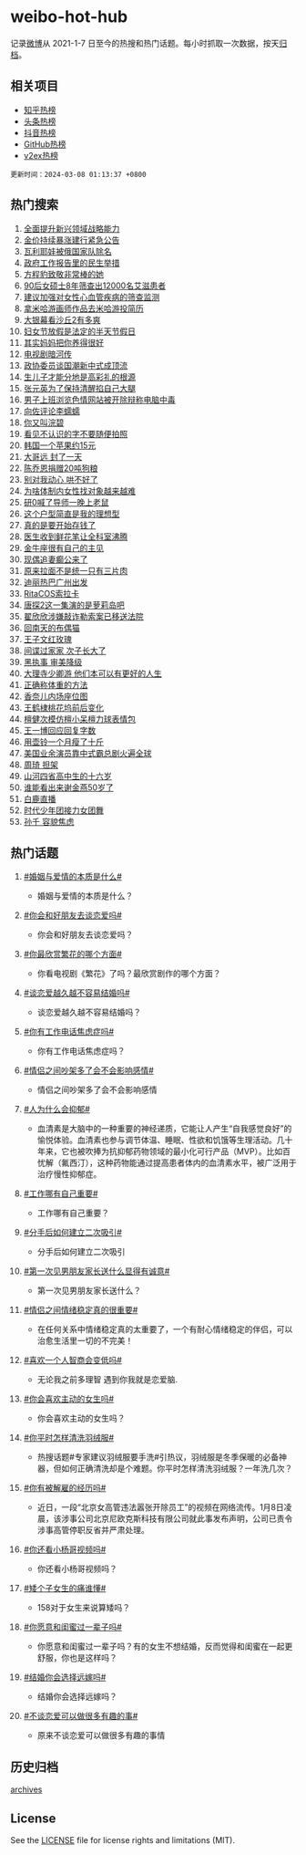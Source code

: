# weibo-hot-hub

记录[微博](https://www.weibo.com)从 2021-1-7 日至今的热搜和热门话题。每小时抓取一次数据，按天[归档](archives)。

## 相关项目

- [知乎热榜](https://github.com/lonnyzhang423/zhihu-hot-hub)
- [头条热榜](https://github.com/lonnyzhang423/toutiao-hot-hub)
- [抖音热榜](https://github.com/lonnyzhang423/douyin-hot-hub)
- [GitHub热榜](https://github.com/lonnyzhang423/github-hot-hub)
- [v2ex热榜](https://github.com/lonnyzhang423/v2ex-hot-hub)


`更新时间：2024-03-08 01:13:37 +0800`

## 热门搜索

1. [全面提升新兴领域战略能力](https://m.weibo.cn/search?containerid=100103type%3D1%26t%3D10%26q%3D%23%E5%85%A8%E9%9D%A2%E6%8F%90%E5%8D%87%E6%96%B0%E5%85%B4%E9%A2%86%E5%9F%9F%E6%88%98%E7%95%A5%E8%83%BD%E5%8A%9B%23&stream_entry_id=51&isnewpage=1&extparam=seat%3D1%26c_type%3D51%26q%3D%2523%25E5%2585%25A8%25E9%259D%25A2%25E6%258F%2590%25E5%258D%2587%25E6%2596%25B0%25E5%2585%25B4%25E9%25A2%2586%25E5%259F%259F%25E6%2588%2598%25E7%2595%25A5%25E8%2583%25BD%25E5%258A%259B%2523%26pos%3D0%26dgr%3D0%26cate%3D10103%26stream_entry_id%3D51%26filter_type%3Drealtimehot%26display_time%3D1709831616%26pre_seqid%3D1709831616636016255101)
1. [金价持续暴涨建行紧急公告](https://m.weibo.cn/search?containerid=100103type%3D1%26t%3D10%26q%3D%23%E9%87%91%E4%BB%B7%E6%8C%81%E7%BB%AD%E6%9A%B4%E6%B6%A8%E5%BB%BA%E8%A1%8C%E7%B4%A7%E6%80%A5%E5%85%AC%E5%91%8A%23&stream_entry_id=31&isnewpage=1&extparam=seat%3D1%26c_type%3D31%26q%3D%2523%25E9%2587%2591%25E4%25BB%25B7%25E6%258C%2581%25E7%25BB%25AD%25E6%259A%25B4%25E6%25B6%25A8%25E5%25BB%25BA%25E8%25A1%258C%25E7%25B4%25A7%25E6%2580%25A5%25E5%2585%25AC%25E5%2591%258A%2523%26cate%3D5001%26flag%3D2%26filter_type%3Drealtimehot%26realpos%3D1%26pos%3D0%26dgr%3D0%26lcate%3D5001%26stream_entry_id%3D31%26band_rank%3D1%26display_time%3D1709831616%26pre_seqid%3D1709831616636016255101)
1. [瓦利耶娃被俄国家队除名](https://m.weibo.cn/search?containerid=100103type%3D1%26t%3D10%26q%3D%23%E7%93%A6%E5%88%A9%E8%80%B6%E5%A8%83%E8%A2%AB%E4%BF%84%E5%9B%BD%E5%AE%B6%E9%98%9F%E9%99%A4%E5%90%8D%23&stream_entry_id=31&isnewpage=1&extparam=seat%3D1%26c_type%3D31%26q%3D%2523%25E7%2593%25A6%25E5%2588%25A9%25E8%2580%25B6%25E5%25A8%2583%25E8%25A2%25AB%25E4%25BF%2584%25E5%259B%25BD%25E5%25AE%25B6%25E9%2598%259F%25E9%2599%25A4%25E5%2590%258D%2523%26cate%3D5001%26flag%3D2%26filter_type%3Drealtimehot%26realpos%3D2%26pos%3D1%26dgr%3D0%26lcate%3D5001%26stream_entry_id%3D31%26band_rank%3D2%26display_time%3D1709831616%26pre_seqid%3D1709831616636016255101)
1. [政府工作报告里的民生举措](https://m.weibo.cn/search?containerid=100103type%3D1%26t%3D10%26q%3D%23%E6%94%BF%E5%BA%9C%E5%B7%A5%E4%BD%9C%E6%8A%A5%E5%91%8A%E9%87%8C%E7%9A%84%E6%B0%91%E7%94%9F%E4%B8%BE%E6%8E%AA%23&stream_entry_id=31&isnewpage=1&extparam=seat%3D1%26c_type%3D31%26q%3D%2523%25E6%2594%25BF%25E5%25BA%259C%25E5%25B7%25A5%25E4%25BD%259C%25E6%258A%25A5%25E5%2591%258A%25E9%2587%258C%25E7%259A%2584%25E6%25B0%2591%25E7%2594%259F%25E4%25B8%25BE%25E6%258E%25AA%2523%26cate%3D5001%26flag%3D0%26filter_type%3Drealtimehot%26realpos%3D3%26pos%3D2%26dgr%3D0%26lcate%3D5001%26stream_entry_id%3D31%26band_rank%3D3%26display_time%3D1709831616%26pre_seqid%3D1709831616636016255101)
1. [方程豹致敬非常棒的她](https://m.weibo.cn/search?containerid=100103type%3D1%26t%3D10%26q%3D%23%E6%96%B9%E7%A8%8B%E8%B1%B9%E8%87%B4%E6%95%AC%E9%9D%9E%E5%B8%B8%E6%A3%92%E7%9A%84%E5%A5%B9%23&stream_entry_id=31&isnewpage=1&extparam=seat%3D1%26c_type%3D31%26is_ad_pos%3D1%26q%3D%2523%25E6%2596%25B9%25E7%25A8%258B%25E8%25B1%25B9%25E8%2587%25B4%25E6%2595%25AC%25E9%259D%259E%25E5%25B8%25B8%25E6%25A3%2592%25E7%259A%2584%25E5%25A5%25B9%2523%26cate%3D5001%26adid%3D225906%26filter_type%3Drealtimehot%26topic_ad%3D1%26pos%3D3%26dgr%3D0%26lcate%3D5001%26stream_entry_id%3D31%26band_rank%3D4%26display_time%3D1709831616%26pre_seqid%3D1709831616636016255101)
1. [90后女硕士8年筛查出12000名艾滋患者](https://m.weibo.cn/search?containerid=100103type%3D1%26t%3D10%26q%3D%2390%E5%90%8E%E5%A5%B3%E7%A1%95%E5%A3%AB8%E5%B9%B4%E7%AD%9B%E6%9F%A5%E5%87%BA12000%E5%90%8D%E8%89%BE%E6%BB%8B%E6%82%A3%E8%80%85%23&stream_entry_id=31&isnewpage=1&extparam=seat%3D1%26c_type%3D31%26q%3D%252390%25E5%2590%258E%25E5%25A5%25B3%25E7%25A1%2595%25E5%25A3%25AB8%25E5%25B9%25B4%25E7%25AD%259B%25E6%259F%25A5%25E5%2587%25BA12000%25E5%2590%258D%25E8%2589%25BE%25E6%25BB%258B%25E6%2582%25A3%25E8%2580%2585%2523%26cate%3D5001%26flag%3D2%26filter_type%3Drealtimehot%26realpos%3D4%26pos%3D4%26dgr%3D0%26lcate%3D5001%26stream_entry_id%3D31%26band_rank%3D4%26display_time%3D1709831616%26pre_seqid%3D1709831616636016255101)
1. [建议加强对女性心血管疾病的筛查监测](https://m.weibo.cn/search?containerid=100103type%3D1%26t%3D10%26q%3D%23%E5%BB%BA%E8%AE%AE%E5%8A%A0%E5%BC%BA%E5%AF%B9%E5%A5%B3%E6%80%A7%E5%BF%83%E8%A1%80%E7%AE%A1%E7%96%BE%E7%97%85%E7%9A%84%E7%AD%9B%E6%9F%A5%E7%9B%91%E6%B5%8B%23&stream_entry_id=31&isnewpage=1&extparam=seat%3D1%26c_type%3D31%26q%3D%2523%25E5%25BB%25BA%25E8%25AE%25AE%25E5%258A%25A0%25E5%25BC%25BA%25E5%25AF%25B9%25E5%25A5%25B3%25E6%2580%25A7%25E5%25BF%2583%25E8%25A1%2580%25E7%25AE%25A1%25E7%2596%25BE%25E7%2597%2585%25E7%259A%2584%25E7%25AD%259B%25E6%259F%25A5%25E7%259B%2591%25E6%25B5%258B%2523%26cate%3D5001%26flag%3D0%26filter_type%3Drealtimehot%26realpos%3D5%26pos%3D5%26dgr%3D0%26lcate%3D5001%26stream_entry_id%3D31%26band_rank%3D5%26display_time%3D1709831616%26pre_seqid%3D1709831616636016255101)
1. [拿米哈游画师作品去米哈游投简历](https://m.weibo.cn/search?containerid=100103type%3D1%26t%3D10%26q%3D%E6%8B%BF%E7%B1%B3%E5%93%88%E6%B8%B8%E7%94%BB%E5%B8%88%E4%BD%9C%E5%93%81%E5%8E%BB%E7%B1%B3%E5%93%88%E6%B8%B8%E6%8A%95%E7%AE%80%E5%8E%86&stream_entry_id=31&isnewpage=1&extparam=seat%3D1%26c_type%3D31%26q%3D%25E6%258B%25BF%25E7%25B1%25B3%25E5%2593%2588%25E6%25B8%25B8%25E7%2594%25BB%25E5%25B8%2588%25E4%25BD%259C%25E5%2593%2581%25E5%258E%25BB%25E7%25B1%25B3%25E5%2593%2588%25E6%25B8%25B8%25E6%258A%2595%25E7%25AE%2580%25E5%258E%2586%26cate%3D5001%26flag%3D0%26filter_type%3Drealtimehot%26realpos%3D6%26pos%3D6%26dgr%3D0%26lcate%3D5001%26stream_entry_id%3D31%26band_rank%3D6%26display_time%3D1709831616%26pre_seqid%3D1709831616636016255101)
1. [大银幕看沙丘2有多爽](https://m.weibo.cn/search?containerid=100103type%3D1%26t%3D10%26q%3D%23%E5%A4%A7%E9%93%B6%E5%B9%95%E7%9C%8B%E6%B2%99%E4%B8%982%E6%9C%89%E5%A4%9A%E7%88%BD%23&stream_entry_id=31&isnewpage=1&extparam=seat%3D1%26c_type%3D31%26is_ad_pos%3D1%26q%3D%2523%25E5%25A4%25A7%25E9%2593%25B6%25E5%25B9%2595%25E7%259C%258B%25E6%25B2%2599%25E4%25B8%25982%25E6%259C%2589%25E5%25A4%259A%25E7%2588%25BD%2523%26cate%3D5001%26adid%3D226428%26filter_type%3Drealtimehot%26topic_ad%3D1%26pos%3D7%26dgr%3D0%26lcate%3D5001%26stream_entry_id%3D31%26band_rank%3D7%26display_time%3D1709831616%26pre_seqid%3D1709831616636016255101)
1. [妇女节放假是法定的半天节假日](https://m.weibo.cn/search?containerid=100103type%3D1%26t%3D10%26q%3D%23%E5%A6%87%E5%A5%B3%E8%8A%82%E6%94%BE%E5%81%87%E6%98%AF%E6%B3%95%E5%AE%9A%E7%9A%84%E5%8D%8A%E5%A4%A9%E8%8A%82%E5%81%87%E6%97%A5%23&stream_entry_id=31&isnewpage=1&extparam=seat%3D1%26c_type%3D31%26q%3D%2523%25E5%25A6%2587%25E5%25A5%25B3%25E8%258A%2582%25E6%2594%25BE%25E5%2581%2587%25E6%2598%25AF%25E6%25B3%2595%25E5%25AE%259A%25E7%259A%2584%25E5%258D%258A%25E5%25A4%25A9%25E8%258A%2582%25E5%2581%2587%25E6%2597%25A5%2523%26cate%3D5001%26flag%3D0%26filter_type%3Drealtimehot%26realpos%3D7%26pos%3D8%26dgr%3D0%26lcate%3D5001%26stream_entry_id%3D31%26band_rank%3D7%26display_time%3D1709831616%26pre_seqid%3D1709831616636016255101)
1. [其实妈妈把你养得很好](https://m.weibo.cn/search?containerid=100103type%3D1%26t%3D10%26q%3D%E5%85%B6%E5%AE%9E%E5%A6%88%E5%A6%88%E6%8A%8A%E4%BD%A0%E5%85%BB%E5%BE%97%E5%BE%88%E5%A5%BD&stream_entry_id=31&isnewpage=1&extparam=seat%3D1%26c_type%3D31%26q%3D%25E5%2585%25B6%25E5%25AE%259E%25E5%25A6%2588%25E5%25A6%2588%25E6%258A%258A%25E4%25BD%25A0%25E5%2585%25BB%25E5%25BE%2597%25E5%25BE%2588%25E5%25A5%25BD%26cate%3D5001%26flag%3D0%26filter_type%3Drealtimehot%26realpos%3D8%26pos%3D9%26dgr%3D0%26lcate%3D5001%26stream_entry_id%3D31%26band_rank%3D8%26display_time%3D1709831616%26pre_seqid%3D1709831616636016255101)
1. [电视剧暗河传](https://m.weibo.cn/search?containerid=100103type%3D1%26t%3D10%26q%3D%23%E7%94%B5%E8%A7%86%E5%89%A7%E6%9A%97%E6%B2%B3%E4%BC%A0%23&stream_entry_id=31&isnewpage=1&extparam=seat%3D1%26c_type%3D31%26q%3D%2523%25E7%2594%25B5%25E8%25A7%2586%25E5%2589%25A7%25E6%259A%2597%25E6%25B2%25B3%25E4%25BC%25A0%2523%26cate%3D5001%26flag%3D0%26filter_type%3Drealtimehot%26realpos%3D9%26pos%3D10%26dgr%3D0%26lcate%3D5001%26stream_entry_id%3D31%26band_rank%3D9%26display_time%3D1709831616%26pre_seqid%3D1709831616636016255101)
1. [政协委员谈国潮新中式成顶流](https://m.weibo.cn/search?containerid=100103type%3D1%26t%3D10%26q%3D%23%E6%94%BF%E5%8D%8F%E5%A7%94%E5%91%98%E8%B0%88%E5%9B%BD%E6%BD%AE%E6%96%B0%E4%B8%AD%E5%BC%8F%E6%88%90%E9%A1%B6%E6%B5%81%23&stream_entry_id=31&isnewpage=1&extparam=seat%3D1%26c_type%3D31%26q%3D%2523%25E6%2594%25BF%25E5%258D%258F%25E5%25A7%2594%25E5%2591%2598%25E8%25B0%2588%25E5%259B%25BD%25E6%25BD%25AE%25E6%2596%25B0%25E4%25B8%25AD%25E5%25BC%258F%25E6%2588%2590%25E9%25A1%25B6%25E6%25B5%2581%2523%26cate%3D5001%26flag%3D0%26filter_type%3Drealtimehot%26realpos%3D10%26pos%3D11%26dgr%3D0%26lcate%3D5001%26stream_entry_id%3D31%26band_rank%3D10%26display_time%3D1709831616%26pre_seqid%3D1709831616636016255101)
1. [生儿子才能分地是高彩礼的根源](https://m.weibo.cn/search?containerid=100103type%3D1%26t%3D10%26q%3D%23%E7%94%9F%E5%84%BF%E5%AD%90%E6%89%8D%E8%83%BD%E5%88%86%E5%9C%B0%E6%98%AF%E9%AB%98%E5%BD%A9%E7%A4%BC%E7%9A%84%E6%A0%B9%E6%BA%90%23&stream_entry_id=31&isnewpage=1&extparam=seat%3D1%26c_type%3D31%26q%3D%2523%25E7%2594%259F%25E5%2584%25BF%25E5%25AD%2590%25E6%2589%258D%25E8%2583%25BD%25E5%2588%2586%25E5%259C%25B0%25E6%2598%25AF%25E9%25AB%2598%25E5%25BD%25A9%25E7%25A4%25BC%25E7%259A%2584%25E6%25A0%25B9%25E6%25BA%2590%2523%26cate%3D5001%26flag%3D1%26filter_type%3Drealtimehot%26realpos%3D11%26pos%3D12%26dgr%3D0%26lcate%3D5001%26stream_entry_id%3D31%26band_rank%3D11%26display_time%3D1709831616%26pre_seqid%3D1709831616636016255101)
1. [张元英为了保持清醒掐自己大腿](https://m.weibo.cn/search?containerid=100103type%3D1%26t%3D10%26q%3D%23%E5%BC%A0%E5%85%83%E8%8B%B1%E4%B8%BA%E4%BA%86%E4%BF%9D%E6%8C%81%E6%B8%85%E9%86%92%E6%8E%90%E8%87%AA%E5%B7%B1%E5%A4%A7%E8%85%BF%23&stream_entry_id=31&isnewpage=1&extparam=seat%3D1%26c_type%3D31%26q%3D%2523%25E5%25BC%25A0%25E5%2585%2583%25E8%258B%25B1%25E4%25B8%25BA%25E4%25BA%2586%25E4%25BF%259D%25E6%258C%2581%25E6%25B8%2585%25E9%2586%2592%25E6%258E%2590%25E8%2587%25AA%25E5%25B7%25B1%25E5%25A4%25A7%25E8%2585%25BF%2523%26cate%3D5001%26flag%3D1%26filter_type%3Drealtimehot%26realpos%3D12%26pos%3D13%26dgr%3D0%26lcate%3D5001%26stream_entry_id%3D31%26band_rank%3D12%26display_time%3D1709831616%26pre_seqid%3D1709831616636016255101)
1. [男子上班浏览色情网站被开除辩称电脑中毒](https://m.weibo.cn/search?containerid=100103type%3D1%26t%3D10%26q%3D%23%E7%94%B7%E5%AD%90%E4%B8%8A%E7%8F%AD%E6%B5%8F%E8%A7%88%E8%89%B2%E6%83%85%E7%BD%91%E7%AB%99%E8%A2%AB%E5%BC%80%E9%99%A4%E8%BE%A9%E7%A7%B0%E7%94%B5%E8%84%91%E4%B8%AD%E6%AF%92%23&stream_entry_id=31&isnewpage=1&extparam=seat%3D1%26c_type%3D31%26q%3D%2523%25E7%2594%25B7%25E5%25AD%2590%25E4%25B8%258A%25E7%258F%25AD%25E6%25B5%258F%25E8%25A7%2588%25E8%2589%25B2%25E6%2583%2585%25E7%25BD%2591%25E7%25AB%2599%25E8%25A2%25AB%25E5%25BC%2580%25E9%2599%25A4%25E8%25BE%25A9%25E7%25A7%25B0%25E7%2594%25B5%25E8%2584%2591%25E4%25B8%25AD%25E6%25AF%2592%2523%26cate%3D5001%26flag%3D2%26filter_type%3Drealtimehot%26realpos%3D13%26pos%3D14%26dgr%3D0%26lcate%3D5001%26stream_entry_id%3D31%26band_rank%3D13%26display_time%3D1709831616%26pre_seqid%3D1709831616636016255101)
1. [向佐评论李蠕蠕](https://m.weibo.cn/search?containerid=100103type%3D1%26t%3D10%26q%3D%E5%90%91%E4%BD%90%E8%AF%84%E8%AE%BA%E6%9D%8E%E8%A0%95%E8%A0%95&stream_entry_id=31&isnewpage=1&extparam=seat%3D1%26c_type%3D31%26q%3D%25E5%2590%2591%25E4%25BD%2590%25E8%25AF%2584%25E8%25AE%25BA%25E6%259D%258E%25E8%25A0%2595%25E8%25A0%2595%26cate%3D5001%26flag%3D2%26filter_type%3Drealtimehot%26realpos%3D14%26pos%3D15%26dgr%3D0%26lcate%3D5001%26stream_entry_id%3D31%26band_rank%3D14%26display_time%3D1709831616%26pre_seqid%3D1709831616636016255101)
1. [你又叫浣碧](https://m.weibo.cn/search?containerid=100103type%3D1%26t%3D10%26q%3D%E4%BD%A0%E5%8F%88%E5%8F%AB%E6%B5%A3%E7%A2%A7&stream_entry_id=31&isnewpage=1&extparam=seat%3D1%26c_type%3D31%26q%3D%25E4%25BD%25A0%25E5%258F%2588%25E5%258F%25AB%25E6%25B5%25A3%25E7%25A2%25A7%26cate%3D5001%26flag%3D2%26filter_type%3Drealtimehot%26realpos%3D15%26pos%3D16%26dgr%3D0%26lcate%3D5001%26stream_entry_id%3D31%26band_rank%3D15%26display_time%3D1709831616%26pre_seqid%3D1709831616636016255101)
1. [看见不认识的字不要随便拍照](https://m.weibo.cn/search?containerid=100103type%3D1%26t%3D10%26q%3D%E7%9C%8B%E8%A7%81%E4%B8%8D%E8%AE%A4%E8%AF%86%E7%9A%84%E5%AD%97%E4%B8%8D%E8%A6%81%E9%9A%8F%E4%BE%BF%E6%8B%8D%E7%85%A7&stream_entry_id=31&isnewpage=1&extparam=seat%3D1%26c_type%3D31%26q%3D%25E7%259C%258B%25E8%25A7%2581%25E4%25B8%258D%25E8%25AE%25A4%25E8%25AF%2586%25E7%259A%2584%25E5%25AD%2597%25E4%25B8%258D%25E8%25A6%2581%25E9%259A%258F%25E4%25BE%25BF%25E6%258B%258D%25E7%2585%25A7%26cate%3D5001%26flag%3D2%26filter_type%3Drealtimehot%26realpos%3D16%26pos%3D17%26dgr%3D0%26lcate%3D5001%26stream_entry_id%3D31%26band_rank%3D16%26display_time%3D1709831616%26pre_seqid%3D1709831616636016255101)
1. [韩国一个苹果约15元](https://m.weibo.cn/search?containerid=100103type%3D1%26t%3D10%26q%3D%23%E9%9F%A9%E5%9B%BD%E4%B8%80%E4%B8%AA%E8%8B%B9%E6%9E%9C%E7%BA%A615%E5%85%83%23&stream_entry_id=31&isnewpage=1&extparam=seat%3D1%26c_type%3D31%26q%3D%2523%25E9%259F%25A9%25E5%259B%25BD%25E4%25B8%2580%25E4%25B8%25AA%25E8%258B%25B9%25E6%259E%259C%25E7%25BA%25A615%25E5%2585%2583%2523%26cate%3D5001%26flag%3D2%26filter_type%3Drealtimehot%26realpos%3D17%26pos%3D18%26dgr%3D0%26lcate%3D5001%26stream_entry_id%3D31%26band_rank%3D17%26display_time%3D1709831616%26pre_seqid%3D1709831616636016255101)
1. [大哥远 封了一天](https://m.weibo.cn/search?containerid=100103type%3D1%26t%3D10%26q%3D%E5%A4%A7%E5%93%A5%E8%BF%9C+%E5%B0%81%E4%BA%86%E4%B8%80%E5%A4%A9&stream_entry_id=31&isnewpage=1&extparam=seat%3D1%26c_type%3D31%26q%3D%25E5%25A4%25A7%25E5%2593%25A5%25E8%25BF%259C%2520%25E5%25B0%2581%25E4%25BA%2586%25E4%25B8%2580%25E5%25A4%25A9%26cate%3D5001%26flag%3D2%26filter_type%3Drealtimehot%26realpos%3D18%26pos%3D19%26dgr%3D0%26lcate%3D5001%26stream_entry_id%3D31%26band_rank%3D18%26display_time%3D1709831616%26pre_seqid%3D1709831616636016255101)
1. [陈乔恩捐赠20吨狗粮](https://m.weibo.cn/search?containerid=100103type%3D1%26t%3D10%26q%3D%23%E9%99%88%E4%B9%94%E6%81%A9%E6%8D%90%E8%B5%A020%E5%90%A8%E7%8B%97%E7%B2%AE%23&stream_entry_id=31&isnewpage=1&extparam=seat%3D1%26c_type%3D31%26q%3D%2523%25E9%2599%2588%25E4%25B9%2594%25E6%2581%25A9%25E6%258D%2590%25E8%25B5%25A020%25E5%2590%25A8%25E7%258B%2597%25E7%25B2%25AE%2523%26cate%3D5001%26flag%3D32768%26filter_type%3Drealtimehot%26realpos%3D19%26pos%3D20%26dgr%3D0%26lcate%3D5001%26stream_entry_id%3D31%26band_rank%3D19%26display_time%3D1709831616%26pre_seqid%3D1709831616636016255101)
1. [别对我动心 哄不好了](https://m.weibo.cn/search?containerid=100103type%3D1%26t%3D10%26q%3D%E5%88%AB%E5%AF%B9%E6%88%91%E5%8A%A8%E5%BF%83+%E5%93%84%E4%B8%8D%E5%A5%BD%E4%BA%86&stream_entry_id=31&isnewpage=1&extparam=seat%3D1%26c_type%3D31%26q%3D%25E5%2588%25AB%25E5%25AF%25B9%25E6%2588%2591%25E5%258A%25A8%25E5%25BF%2583%2520%25E5%2593%2584%25E4%25B8%258D%25E5%25A5%25BD%25E4%25BA%2586%26cate%3D5001%26flag%3D2%26filter_type%3Drealtimehot%26realpos%3D20%26pos%3D21%26dgr%3D0%26lcate%3D5001%26stream_entry_id%3D31%26band_rank%3D20%26display_time%3D1709831616%26pre_seqid%3D1709831616636016255101)
1. [为啥体制内女性找对象越来越难](https://m.weibo.cn/search?containerid=100103type%3D1%26t%3D10%26q%3D%23%E4%B8%BA%E5%95%A5%E4%BD%93%E5%88%B6%E5%86%85%E5%A5%B3%E6%80%A7%E6%89%BE%E5%AF%B9%E8%B1%A1%E8%B6%8A%E6%9D%A5%E8%B6%8A%E9%9A%BE%23&stream_entry_id=31&isnewpage=1&extparam=seat%3D1%26c_type%3D31%26q%3D%2523%25E4%25B8%25BA%25E5%2595%25A5%25E4%25BD%2593%25E5%2588%25B6%25E5%2586%2585%25E5%25A5%25B3%25E6%2580%25A7%25E6%2589%25BE%25E5%25AF%25B9%25E8%25B1%25A1%25E8%25B6%258A%25E6%259D%25A5%25E8%25B6%258A%25E9%259A%25BE%2523%26cate%3D5001%26flag%3D0%26filter_type%3Drealtimehot%26realpos%3D21%26pos%3D22%26dgr%3D0%26lcate%3D5001%26stream_entry_id%3D31%26band_rank%3D21%26display_time%3D1709831616%26pre_seqid%3D1709831616636016255101)
1. [研0喊了导师一晚上老鼠](https://m.weibo.cn/search?containerid=100103type%3D1%26t%3D10%26q%3D%E7%A0%940%E5%96%8A%E4%BA%86%E5%AF%BC%E5%B8%88%E4%B8%80%E6%99%9A%E4%B8%8A%E8%80%81%E9%BC%A0&stream_entry_id=31&isnewpage=1&extparam=seat%3D1%26c_type%3D31%26q%3D%25E7%25A0%25940%25E5%2596%258A%25E4%25BA%2586%25E5%25AF%25BC%25E5%25B8%2588%25E4%25B8%2580%25E6%2599%259A%25E4%25B8%258A%25E8%2580%2581%25E9%25BC%25A0%26cate%3D5001%26flag%3D0%26filter_type%3Drealtimehot%26realpos%3D22%26pos%3D23%26dgr%3D0%26lcate%3D5001%26stream_entry_id%3D31%26band_rank%3D22%26display_time%3D1709831616%26pre_seqid%3D1709831616636016255101)
1. [这个户型简直是我的理想型](https://m.weibo.cn/search?containerid=100103type%3D1%26t%3D10%26q%3D%E8%BF%99%E4%B8%AA%E6%88%B7%E5%9E%8B%E7%AE%80%E7%9B%B4%E6%98%AF%E6%88%91%E7%9A%84%E7%90%86%E6%83%B3%E5%9E%8B&stream_entry_id=31&isnewpage=1&extparam=seat%3D1%26c_type%3D31%26q%3D%25E8%25BF%2599%25E4%25B8%25AA%25E6%2588%25B7%25E5%259E%258B%25E7%25AE%2580%25E7%259B%25B4%25E6%2598%25AF%25E6%2588%2591%25E7%259A%2584%25E7%2590%2586%25E6%2583%25B3%25E5%259E%258B%26cate%3D5001%26flag%3D0%26filter_type%3Drealtimehot%26realpos%3D23%26pos%3D24%26dgr%3D0%26lcate%3D5001%26stream_entry_id%3D31%26band_rank%3D23%26display_time%3D1709831616%26pre_seqid%3D1709831616636016255101)
1. [真的是要开始存钱了](https://m.weibo.cn/search?containerid=100103type%3D1%26t%3D10%26q%3D%23%E7%9C%9F%E7%9A%84%E6%98%AF%E8%A6%81%E5%BC%80%E5%A7%8B%E5%AD%98%E9%92%B1%E4%BA%86%23&stream_entry_id=31&isnewpage=1&extparam=seat%3D1%26c_type%3D31%26q%3D%2523%25E7%259C%259F%25E7%259A%2584%25E6%2598%25AF%25E8%25A6%2581%25E5%25BC%2580%25E5%25A7%258B%25E5%25AD%2598%25E9%2592%25B1%25E4%25BA%2586%2523%26cate%3D5001%26flag%3D0%26filter_type%3Drealtimehot%26realpos%3D24%26pos%3D25%26dgr%3D0%26lcate%3D5001%26stream_entry_id%3D31%26band_rank%3D24%26display_time%3D1709831616%26pre_seqid%3D1709831616636016255101)
1. [医生收到鲜花笔让全科室沸腾](https://m.weibo.cn/search?containerid=100103type%3D1%26t%3D10%26q%3D%23%E5%8C%BB%E7%94%9F%E6%94%B6%E5%88%B0%E9%B2%9C%E8%8A%B1%E7%AC%94%E8%AE%A9%E5%85%A8%E7%A7%91%E5%AE%A4%E6%B2%B8%E8%85%BE%23&stream_entry_id=31&isnewpage=1&extparam=seat%3D1%26c_type%3D31%26q%3D%2523%25E5%258C%25BB%25E7%2594%259F%25E6%2594%25B6%25E5%2588%25B0%25E9%25B2%259C%25E8%258A%25B1%25E7%25AC%2594%25E8%25AE%25A9%25E5%2585%25A8%25E7%25A7%2591%25E5%25AE%25A4%25E6%25B2%25B8%25E8%2585%25BE%2523%26cate%3D5001%26flag%3D0%26filter_type%3Drealtimehot%26realpos%3D25%26pos%3D26%26dgr%3D0%26lcate%3D5001%26stream_entry_id%3D31%26band_rank%3D25%26display_time%3D1709831616%26pre_seqid%3D1709831616636016255101)
1. [金牛座很有自己的主见](https://m.weibo.cn/search?containerid=100103type%3D1%26t%3D10%26q%3D%E9%87%91%E7%89%9B%E5%BA%A7%E5%BE%88%E6%9C%89%E8%87%AA%E5%B7%B1%E7%9A%84%E4%B8%BB%E8%A7%81&stream_entry_id=31&isnewpage=1&extparam=seat%3D1%26c_type%3D31%26q%3D%25E9%2587%2591%25E7%2589%259B%25E5%25BA%25A7%25E5%25BE%2588%25E6%259C%2589%25E8%2587%25AA%25E5%25B7%25B1%25E7%259A%2584%25E4%25B8%25BB%25E8%25A7%2581%26cate%3D5001%26flag%3D0%26filter_type%3Drealtimehot%26realpos%3D26%26pos%3D27%26dgr%3D0%26lcate%3D5001%26stream_entry_id%3D31%26band_rank%3D26%26display_time%3D1709831616%26pre_seqid%3D1709831616636016255101)
1. [现偶追妻癫公来了](https://m.weibo.cn/search?containerid=100103type%3D1%26t%3D10%26q%3D%E7%8E%B0%E5%81%B6%E8%BF%BD%E5%A6%BB%E7%99%AB%E5%85%AC%E6%9D%A5%E4%BA%86&stream_entry_id=31&isnewpage=1&extparam=seat%3D1%26c_type%3D31%26q%3D%25E7%258E%25B0%25E5%2581%25B6%25E8%25BF%25BD%25E5%25A6%25BB%25E7%2599%25AB%25E5%2585%25AC%25E6%259D%25A5%25E4%25BA%2586%26cate%3D5001%26flag%3D0%26filter_type%3Drealtimehot%26realpos%3D27%26pos%3D28%26dgr%3D0%26lcate%3D5001%26stream_entry_id%3D31%26band_rank%3D27%26display_time%3D1709831616%26pre_seqid%3D1709831616636016255101)
1. [原来拉面不是统一只有三片肉](https://m.weibo.cn/search?containerid=100103type%3D1%26t%3D10%26q%3D%E5%8E%9F%E6%9D%A5%E6%8B%89%E9%9D%A2%E4%B8%8D%E6%98%AF%E7%BB%9F%E4%B8%80%E5%8F%AA%E6%9C%89%E4%B8%89%E7%89%87%E8%82%89&stream_entry_id=31&isnewpage=1&extparam=seat%3D1%26c_type%3D31%26q%3D%25E5%258E%259F%25E6%259D%25A5%25E6%258B%2589%25E9%259D%25A2%25E4%25B8%258D%25E6%2598%25AF%25E7%25BB%259F%25E4%25B8%2580%25E5%258F%25AA%25E6%259C%2589%25E4%25B8%2589%25E7%2589%2587%25E8%2582%2589%26cate%3D5001%26flag%3D0%26filter_type%3Drealtimehot%26realpos%3D28%26pos%3D29%26dgr%3D0%26lcate%3D5001%26stream_entry_id%3D31%26band_rank%3D28%26display_time%3D1709831616%26pre_seqid%3D1709831616636016255101)
1. [迪丽热巴广州出发](https://m.weibo.cn/search?containerid=100103type%3D1%26t%3D10%26q%3D%23%E8%BF%AA%E4%B8%BD%E7%83%AD%E5%B7%B4%E5%B9%BF%E5%B7%9E%E5%87%BA%E5%8F%91%23&stream_entry_id=31&isnewpage=1&extparam=seat%3D1%26c_type%3D31%26q%3D%2523%25E8%25BF%25AA%25E4%25B8%25BD%25E7%2583%25AD%25E5%25B7%25B4%25E5%25B9%25BF%25E5%25B7%259E%25E5%2587%25BA%25E5%258F%2591%2523%26cate%3D5001%26flag%3D1%26filter_type%3Drealtimehot%26realpos%3D29%26pos%3D30%26dgr%3D0%26lcate%3D5001%26stream_entry_id%3D31%26band_rank%3D29%26display_time%3D1709831616%26pre_seqid%3D1709831616636016255101)
1. [RitaCOS索拉卡](https://m.weibo.cn/search?containerid=100103type%3D1%26t%3D10%26q%3D%23RitaCOS%E7%B4%A2%E6%8B%89%E5%8D%A1%23&stream_entry_id=31&isnewpage=1&extparam=seat%3D1%26c_type%3D31%26q%3D%2523RitaCOS%25E7%25B4%25A2%25E6%258B%2589%25E5%258D%25A1%2523%26cate%3D5001%26flag%3D0%26filter_type%3Drealtimehot%26realpos%3D30%26pos%3D31%26dgr%3D0%26lcate%3D5001%26stream_entry_id%3D31%26band_rank%3D30%26display_time%3D1709831616%26pre_seqid%3D1709831616636016255101)
1. [唐探2这一集演的是萝莉岛吧](https://m.weibo.cn/search?containerid=100103type%3D1%26t%3D10%26q%3D%E5%94%90%E6%8E%A22%E8%BF%99%E4%B8%80%E9%9B%86%E6%BC%94%E7%9A%84%E6%98%AF%E8%90%9D%E8%8E%89%E5%B2%9B%E5%90%A7&stream_entry_id=31&isnewpage=1&extparam=seat%3D1%26c_type%3D31%26q%3D%25E5%2594%2590%25E6%258E%25A22%25E8%25BF%2599%25E4%25B8%2580%25E9%259B%2586%25E6%25BC%2594%25E7%259A%2584%25E6%2598%25AF%25E8%2590%259D%25E8%258E%2589%25E5%25B2%259B%25E5%2590%25A7%26cate%3D5001%26flag%3D0%26filter_type%3Drealtimehot%26realpos%3D31%26pos%3D32%26dgr%3D0%26lcate%3D5001%26stream_entry_id%3D31%26band_rank%3D31%26display_time%3D1709831616%26pre_seqid%3D1709831616636016255101)
1. [翟欣欣涉嫌敲诈勒索案已移送法院](https://m.weibo.cn/search?containerid=100103type%3D1%26t%3D10%26q%3D%23%E7%BF%9F%E6%AC%A3%E6%AC%A3%E6%B6%89%E5%AB%8C%E6%95%B2%E8%AF%88%E5%8B%92%E7%B4%A2%E6%A1%88%E5%B7%B2%E7%A7%BB%E9%80%81%E6%B3%95%E9%99%A2%23&stream_entry_id=31&isnewpage=1&extparam=seat%3D1%26c_type%3D31%26q%3D%2523%25E7%25BF%259F%25E6%25AC%25A3%25E6%25AC%25A3%25E6%25B6%2589%25E5%25AB%258C%25E6%2595%25B2%25E8%25AF%2588%25E5%258B%2592%25E7%25B4%25A2%25E6%25A1%2588%25E5%25B7%25B2%25E7%25A7%25BB%25E9%2580%2581%25E6%25B3%2595%25E9%2599%25A2%2523%26cate%3D5001%26flag%3D0%26filter_type%3Drealtimehot%26realpos%3D32%26pos%3D33%26dgr%3D0%26lcate%3D5001%26stream_entry_id%3D31%26band_rank%3D32%26display_time%3D1709831616%26pre_seqid%3D1709831616636016255101)
1. [回南天的布偶猫](https://m.weibo.cn/search?containerid=100103type%3D1%26t%3D10%26q%3D%E5%9B%9E%E5%8D%97%E5%A4%A9%E7%9A%84%E5%B8%83%E5%81%B6%E7%8C%AB&stream_entry_id=31&isnewpage=1&extparam=seat%3D1%26c_type%3D31%26q%3D%25E5%259B%259E%25E5%258D%2597%25E5%25A4%25A9%25E7%259A%2584%25E5%25B8%2583%25E5%2581%25B6%25E7%258C%25AB%26cate%3D5001%26flag%3D0%26filter_type%3Drealtimehot%26realpos%3D33%26pos%3D34%26dgr%3D0%26lcate%3D5001%26stream_entry_id%3D31%26band_rank%3D33%26display_time%3D1709831616%26pre_seqid%3D1709831616636016255101)
1. [王子文红玫瑰](https://m.weibo.cn/search?containerid=100103type%3D1%26t%3D10%26q%3D%23%E7%8E%8B%E5%AD%90%E6%96%87%E7%BA%A2%E7%8E%AB%E7%91%B0%23&stream_entry_id=31&isnewpage=1&extparam=seat%3D1%26c_type%3D31%26q%3D%2523%25E7%258E%258B%25E5%25AD%2590%25E6%2596%2587%25E7%25BA%25A2%25E7%258E%25AB%25E7%2591%25B0%2523%26cate%3D5001%26flag%3D0%26filter_type%3Drealtimehot%26realpos%3D34%26pos%3D35%26dgr%3D0%26lcate%3D5001%26stream_entry_id%3D31%26band_rank%3D34%26display_time%3D1709831616%26pre_seqid%3D1709831616636016255101)
1. [间谍过家家 次子长大了](https://m.weibo.cn/search?containerid=100103type%3D1%26t%3D10%26q%3D%E9%97%B4%E8%B0%8D%E8%BF%87%E5%AE%B6%E5%AE%B6+%E6%AC%A1%E5%AD%90%E9%95%BF%E5%A4%A7%E4%BA%86&stream_entry_id=31&isnewpage=1&extparam=seat%3D1%26c_type%3D31%26q%3D%25E9%2597%25B4%25E8%25B0%258D%25E8%25BF%2587%25E5%25AE%25B6%25E5%25AE%25B6%2520%25E6%25AC%25A1%25E5%25AD%2590%25E9%2595%25BF%25E5%25A4%25A7%25E4%25BA%2586%26cate%3D5001%26flag%3D1%26filter_type%3Drealtimehot%26realpos%3D35%26pos%3D36%26dgr%3D0%26lcate%3D5001%26stream_entry_id%3D31%26band_rank%3D35%26display_time%3D1709831616%26pre_seqid%3D1709831616636016255101)
1. [黑执事 审美降级](https://m.weibo.cn/search?containerid=100103type%3D1%26t%3D10%26q%3D%E9%BB%91%E6%89%A7%E4%BA%8B+%E5%AE%A1%E7%BE%8E%E9%99%8D%E7%BA%A7&stream_entry_id=31&isnewpage=1&extparam=seat%3D1%26c_type%3D31%26q%3D%25E9%25BB%2591%25E6%2589%25A7%25E4%25BA%258B%2520%25E5%25AE%25A1%25E7%25BE%258E%25E9%2599%258D%25E7%25BA%25A7%26cate%3D5001%26flag%3D0%26filter_type%3Drealtimehot%26realpos%3D36%26pos%3D37%26dgr%3D0%26lcate%3D5001%26stream_entry_id%3D31%26band_rank%3D36%26display_time%3D1709831616%26pre_seqid%3D1709831616636016255101)
1. [大理寺少卿游 他们本可以有更好的人生](https://m.weibo.cn/search?containerid=100103type%3D1%26t%3D10%26q%3D%E5%A4%A7%E7%90%86%E5%AF%BA%E5%B0%91%E5%8D%BF%E6%B8%B8+%E4%BB%96%E4%BB%AC%E6%9C%AC%E5%8F%AF%E4%BB%A5%E6%9C%89%E6%9B%B4%E5%A5%BD%E7%9A%84%E4%BA%BA%E7%94%9F&stream_entry_id=31&isnewpage=1&extparam=seat%3D1%26c_type%3D31%26q%3D%25E5%25A4%25A7%25E7%2590%2586%25E5%25AF%25BA%25E5%25B0%2591%25E5%258D%25BF%25E6%25B8%25B8%2520%25E4%25BB%2596%25E4%25BB%25AC%25E6%259C%25AC%25E5%258F%25AF%25E4%25BB%25A5%25E6%259C%2589%25E6%259B%25B4%25E5%25A5%25BD%25E7%259A%2584%25E4%25BA%25BA%25E7%2594%259F%26cate%3D5001%26flag%3D0%26filter_type%3Drealtimehot%26realpos%3D37%26pos%3D38%26dgr%3D0%26lcate%3D5001%26stream_entry_id%3D31%26band_rank%3D37%26display_time%3D1709831616%26pre_seqid%3D1709831616636016255101)
1. [正确称体重的方法](https://m.weibo.cn/search?containerid=100103type%3D1%26t%3D10%26q%3D%E6%AD%A3%E7%A1%AE%E7%A7%B0%E4%BD%93%E9%87%8D%E7%9A%84%E6%96%B9%E6%B3%95&stream_entry_id=31&isnewpage=1&extparam=seat%3D1%26c_type%3D31%26q%3D%25E6%25AD%25A3%25E7%25A1%25AE%25E7%25A7%25B0%25E4%25BD%2593%25E9%2587%258D%25E7%259A%2584%25E6%2596%25B9%25E6%25B3%2595%26cate%3D5001%26flag%3D0%26filter_type%3Drealtimehot%26realpos%3D38%26pos%3D39%26dgr%3D0%26lcate%3D5001%26stream_entry_id%3D31%26band_rank%3D38%26display_time%3D1709831616%26pre_seqid%3D1709831616636016255101)
1. [香奈儿内场座位图](https://m.weibo.cn/search?containerid=100103type%3D1%26t%3D10%26q%3D%23%E9%A6%99%E5%A5%88%E5%84%BF%E5%86%85%E5%9C%BA%E5%BA%A7%E4%BD%8D%E5%9B%BE%23&stream_entry_id=31&isnewpage=1&extparam=seat%3D1%26c_type%3D31%26q%3D%2523%25E9%25A6%2599%25E5%25A5%2588%25E5%2584%25BF%25E5%2586%2585%25E5%259C%25BA%25E5%25BA%25A7%25E4%25BD%258D%25E5%259B%25BE%2523%26cate%3D5001%26flag%3D0%26filter_type%3Drealtimehot%26realpos%3D39%26pos%3D40%26dgr%3D0%26lcate%3D5001%26stream_entry_id%3D31%26band_rank%3D39%26display_time%3D1709831616%26pre_seqid%3D1709831616636016255101)
1. [王鹤棣桃花坞前后变化](https://m.weibo.cn/search?containerid=100103type%3D1%26t%3D10%26q%3D%23%E7%8E%8B%E9%B9%A4%E6%A3%A3%E6%A1%83%E8%8A%B1%E5%9D%9E%E5%89%8D%E5%90%8E%E5%8F%98%E5%8C%96%23&stream_entry_id=31&isnewpage=1&extparam=seat%3D1%26c_type%3D31%26q%3D%2523%25E7%258E%258B%25E9%25B9%25A4%25E6%25A3%25A3%25E6%25A1%2583%25E8%258A%25B1%25E5%259D%259E%25E5%2589%258D%25E5%2590%258E%25E5%258F%2598%25E5%258C%2596%2523%26cate%3D5001%26flag%3D0%26filter_type%3Drealtimehot%26realpos%3D40%26pos%3D41%26dgr%3D0%26lcate%3D5001%26stream_entry_id%3D31%26band_rank%3D40%26display_time%3D1709831616%26pre_seqid%3D1709831616636016255101)
1. [檀健次模仿檀小呆檀力球表情包](https://m.weibo.cn/search?containerid=100103type%3D1%26t%3D10%26q%3D%23%E6%AA%80%E5%81%A5%E6%AC%A1%E6%A8%A1%E4%BB%BF%E6%AA%80%E5%B0%8F%E5%91%86%E6%AA%80%E5%8A%9B%E7%90%83%E8%A1%A8%E6%83%85%E5%8C%85%23&stream_entry_id=31&isnewpage=1&extparam=seat%3D1%26c_type%3D31%26q%3D%2523%25E6%25AA%2580%25E5%2581%25A5%25E6%25AC%25A1%25E6%25A8%25A1%25E4%25BB%25BF%25E6%25AA%2580%25E5%25B0%258F%25E5%2591%2586%25E6%25AA%2580%25E5%258A%259B%25E7%2590%2583%25E8%25A1%25A8%25E6%2583%2585%25E5%258C%2585%2523%26cate%3D5001%26flag%3D1%26filter_type%3Drealtimehot%26realpos%3D41%26pos%3D42%26dgr%3D0%26lcate%3D5001%26stream_entry_id%3D31%26band_rank%3D41%26display_time%3D1709831616%26pre_seqid%3D1709831616636016255101)
1. [王一博回应回复字数](https://m.weibo.cn/search?containerid=100103type%3D1%26t%3D10%26q%3D%23%E7%8E%8B%E4%B8%80%E5%8D%9A%E5%9B%9E%E5%BA%94%E5%9B%9E%E5%A4%8D%E5%AD%97%E6%95%B0%23&stream_entry_id=31&isnewpage=1&extparam=seat%3D1%26c_type%3D31%26q%3D%2523%25E7%258E%258B%25E4%25B8%2580%25E5%258D%259A%25E5%259B%259E%25E5%25BA%2594%25E5%259B%259E%25E5%25A4%258D%25E5%25AD%2597%25E6%2595%25B0%2523%26cate%3D5001%26flag%3D0%26filter_type%3Drealtimehot%26realpos%3D42%26pos%3D43%26dgr%3D0%26lcate%3D5001%26stream_entry_id%3D31%26band_rank%3D42%26display_time%3D1709831616%26pre_seqid%3D1709831616636016255101)
1. [用壶铃一个月瘦了十斤](https://m.weibo.cn/search?containerid=100103type%3D1%26t%3D10%26q%3D%23%E7%94%A8%E5%A3%B6%E9%93%83%E4%B8%80%E4%B8%AA%E6%9C%88%E7%98%A6%E4%BA%86%E5%8D%81%E6%96%A4%23&stream_entry_id=31&isnewpage=1&extparam=seat%3D1%26c_type%3D31%26q%3D%2523%25E7%2594%25A8%25E5%25A3%25B6%25E9%2593%2583%25E4%25B8%2580%25E4%25B8%25AA%25E6%259C%2588%25E7%2598%25A6%25E4%25BA%2586%25E5%258D%2581%25E6%2596%25A4%2523%26cate%3D5001%26flag%3D0%26filter_type%3Drealtimehot%26realpos%3D43%26pos%3D44%26dgr%3D0%26lcate%3D5001%26stream_entry_id%3D31%26band_rank%3D43%26display_time%3D1709831616%26pre_seqid%3D1709831616636016255101)
1. [美国业余演员靠中式霸总剧火遍全球](https://m.weibo.cn/search?containerid=100103type%3D1%26t%3D10%26q%3D%23%E7%BE%8E%E5%9B%BD%E4%B8%9A%E4%BD%99%E6%BC%94%E5%91%98%E9%9D%A0%E4%B8%AD%E5%BC%8F%E9%9C%B8%E6%80%BB%E5%89%A7%E7%81%AB%E9%81%8D%E5%85%A8%E7%90%83%23&stream_entry_id=31&isnewpage=1&extparam=seat%3D1%26c_type%3D31%26q%3D%2523%25E7%25BE%258E%25E5%259B%25BD%25E4%25B8%259A%25E4%25BD%2599%25E6%25BC%2594%25E5%2591%2598%25E9%259D%25A0%25E4%25B8%25AD%25E5%25BC%258F%25E9%259C%25B8%25E6%2580%25BB%25E5%2589%25A7%25E7%2581%25AB%25E9%2581%258D%25E5%2585%25A8%25E7%2590%2583%2523%26cate%3D5001%26flag%3D1%26filter_type%3Drealtimehot%26realpos%3D44%26pos%3D45%26dgr%3D0%26lcate%3D5001%26stream_entry_id%3D31%26band_rank%3D44%26display_time%3D1709831616%26pre_seqid%3D1709831616636016255101)
1. [周琦 担架](https://m.weibo.cn/search?containerid=100103type%3D1%26t%3D10%26q%3D%E5%91%A8%E7%90%A6+%E6%8B%85%E6%9E%B6&stream_entry_id=31&isnewpage=1&extparam=seat%3D1%26c_type%3D31%26q%3D%25E5%2591%25A8%25E7%2590%25A6%2520%25E6%258B%2585%25E6%259E%25B6%26cate%3D5001%26flag%3D0%26filter_type%3Drealtimehot%26realpos%3D45%26pos%3D46%26dgr%3D0%26lcate%3D5001%26stream_entry_id%3D31%26band_rank%3D45%26display_time%3D1709831616%26pre_seqid%3D1709831616636016255101)
1. [山河四省高中生的十六岁](https://m.weibo.cn/search?containerid=100103type%3D1%26t%3D10%26q%3D%23%E5%B1%B1%E6%B2%B3%E5%9B%9B%E7%9C%81%E9%AB%98%E4%B8%AD%E7%94%9F%E7%9A%84%E5%8D%81%E5%85%AD%E5%B2%81%23&stream_entry_id=31&isnewpage=1&extparam=seat%3D1%26c_type%3D31%26q%3D%2523%25E5%25B1%25B1%25E6%25B2%25B3%25E5%259B%259B%25E7%259C%2581%25E9%25AB%2598%25E4%25B8%25AD%25E7%2594%259F%25E7%259A%2584%25E5%258D%2581%25E5%2585%25AD%25E5%25B2%2581%2523%26cate%3D5001%26flag%3D0%26filter_type%3Drealtimehot%26realpos%3D46%26pos%3D47%26dgr%3D0%26lcate%3D5001%26stream_entry_id%3D31%26band_rank%3D46%26display_time%3D1709831616%26pre_seqid%3D1709831616636016255101)
1. [谁能看出来谢金燕50岁了](https://m.weibo.cn/search?containerid=100103type%3D1%26t%3D10%26q%3D%E8%B0%81%E8%83%BD%E7%9C%8B%E5%87%BA%E6%9D%A5%E8%B0%A2%E9%87%91%E7%87%9550%E5%B2%81%E4%BA%86&stream_entry_id=31&isnewpage=1&extparam=seat%3D1%26c_type%3D31%26q%3D%25E8%25B0%2581%25E8%2583%25BD%25E7%259C%258B%25E5%2587%25BA%25E6%259D%25A5%25E8%25B0%25A2%25E9%2587%2591%25E7%2587%259550%25E5%25B2%2581%25E4%25BA%2586%26cate%3D5001%26flag%3D1%26filter_type%3Drealtimehot%26realpos%3D47%26pos%3D48%26dgr%3D0%26lcate%3D5001%26stream_entry_id%3D31%26band_rank%3D47%26display_time%3D1709831616%26pre_seqid%3D1709831616636016255101)
1. [白鹿直播](https://m.weibo.cn/search?containerid=100103type%3D1%26t%3D10%26q%3D%23%E7%99%BD%E9%B9%BF%E7%9B%B4%E6%92%AD%23&stream_entry_id=31&isnewpage=1&extparam=seat%3D1%26c_type%3D31%26q%3D%2523%25E7%2599%25BD%25E9%25B9%25BF%25E7%259B%25B4%25E6%2592%25AD%2523%26cate%3D5001%26flag%3D0%26filter_type%3Drealtimehot%26realpos%3D48%26pos%3D49%26dgr%3D0%26lcate%3D5001%26stream_entry_id%3D31%26band_rank%3D48%26display_time%3D1709831616%26pre_seqid%3D1709831616636016255101)
1. [时代少年团接力女团舞](https://m.weibo.cn/search?containerid=100103type%3D1%26t%3D10%26q%3D%23%E6%97%B6%E4%BB%A3%E5%B0%91%E5%B9%B4%E5%9B%A2%E6%8E%A5%E5%8A%9B%E5%A5%B3%E5%9B%A2%E8%88%9E%23&stream_entry_id=31&isnewpage=1&extparam=seat%3D1%26c_type%3D31%26q%3D%2523%25E6%2597%25B6%25E4%25BB%25A3%25E5%25B0%2591%25E5%25B9%25B4%25E5%259B%25A2%25E6%258E%25A5%25E5%258A%259B%25E5%25A5%25B3%25E5%259B%25A2%25E8%2588%259E%2523%26cate%3D5001%26flag%3D0%26filter_type%3Drealtimehot%26realpos%3D49%26pos%3D50%26dgr%3D0%26lcate%3D5001%26stream_entry_id%3D31%26band_rank%3D49%26display_time%3D1709831616%26pre_seqid%3D1709831616636016255101)
1. [孙千 容貌焦虑](https://m.weibo.cn/search?containerid=100103type%3D1%26t%3D10%26q%3D%E5%AD%99%E5%8D%83+%E5%AE%B9%E8%B2%8C%E7%84%A6%E8%99%91&stream_entry_id=31&isnewpage=1&extparam=seat%3D1%26c_type%3D31%26q%3D%25E5%25AD%2599%25E5%258D%2583%2520%25E5%25AE%25B9%25E8%25B2%258C%25E7%2584%25A6%25E8%2599%2591%26cate%3D5001%26flag%3D0%26filter_type%3Drealtimehot%26realpos%3D50%26pos%3D51%26dgr%3D0%26lcate%3D5001%26stream_entry_id%3D31%26band_rank%3D50%26display_time%3D1709831616%26pre_seqid%3D1709831616636016255101)

## 热门话题

1. [#婚姻与爱情的本质是什么#](https://m.weibo.cn/search?containerid=231522type%3D1%26t%3D10%26q%3D%23%E5%A9%9A%E5%A7%BB%E4%B8%8E%E7%88%B1%E6%83%85%E7%9A%84%E6%9C%AC%E8%B4%A8%E6%98%AF%E4%BB%80%E4%B9%88%23&stream_entry_id=128&isnewpage=1&extparam=seat%3D1%26cate%3D5004%26unitid%3D1704881162756%26pos%3D1-0-0%26lcate%3D5004%26dgr%3D0%26c_type%3D128%26display_time%3D1709831617%26pre_seqid%3D170983161751402874126)
    - 婚姻与爱情的本质是什么？

1. [#你会和好朋友去谈恋爱吗#](https://m.weibo.cn/search?containerid=231522type%3D1%26t%3D10%26q%3D%23%E4%BD%A0%E4%BC%9A%E5%92%8C%E5%A5%BD%E6%9C%8B%E5%8F%8B%E5%8E%BB%E8%B0%88%E6%81%8B%E7%88%B1%E5%90%97%23&stream_entry_id=128&isnewpage=1&extparam=seat%3D1%26cate%3D5004%26unitid%3D1704849959446%26pos%3D1-0-1%26lcate%3D5004%26dgr%3D0%26c_type%3D128%26display_time%3D1709831617%26pre_seqid%3D170983161751402874126)
    - 你会和好朋友去谈恋爱吗？

1. [#你最欣赏繁花的哪个方面#](https://m.weibo.cn/search?containerid=231522type%3D1%26t%3D10%26q%3D%23%E4%BD%A0%E6%9C%80%E6%AC%A3%E8%B5%8F%E7%B9%81%E8%8A%B1%E7%9A%84%E5%93%AA%E4%B8%AA%E6%96%B9%E9%9D%A2%23&stream_entry_id=128&isnewpage=1&extparam=seat%3D1%26cate%3D5004%26unitid%3D1704872158127%26pos%3D1-0-2%26lcate%3D5004%26dgr%3D0%26c_type%3D128%26display_time%3D1709831617%26pre_seqid%3D170983161751402874126)
    - 你看电视剧《繁花》了吗？最欣赏剧作的哪个方面？

1. [#谈恋爱越久越不容易结婚吗#](https://m.weibo.cn/search?containerid=231522type%3D1%26t%3D10%26q%3D%23%E8%B0%88%E6%81%8B%E7%88%B1%E8%B6%8A%E4%B9%85%E8%B6%8A%E4%B8%8D%E5%AE%B9%E6%98%93%E7%BB%93%E5%A9%9A%E5%90%97%23&stream_entry_id=128&isnewpage=1&extparam=seat%3D1%26cate%3D5004%26unitid%3D1704871559387%26pos%3D1-0-3%26lcate%3D5004%26dgr%3D0%26c_type%3D128%26display_time%3D1709831617%26pre_seqid%3D170983161751402874126)
    - 谈恋爱越久越不容易结婚吗？

1. [#你有工作电话焦虑症吗#](https://m.weibo.cn/search?containerid=231522type%3D1%26t%3D10%26q%3D%23%E4%BD%A0%E6%9C%89%E5%B7%A5%E4%BD%9C%E7%94%B5%E8%AF%9D%E7%84%A6%E8%99%91%E7%97%87%E5%90%97%23&stream_entry_id=128&isnewpage=1&extparam=seat%3D1%26cate%3D5004%26unitid%3D1704877884678%26pos%3D1-0-4%26lcate%3D5004%26dgr%3D0%26c_type%3D128%26display_time%3D1709831617%26pre_seqid%3D170983161751402874126)
    - 你有工作电话焦虑症吗？

1. [#情侣之间吵架多了会不会影响感情#](https://m.weibo.cn/search?containerid=231522type%3D1%26t%3D10%26q%3D%23%E6%83%85%E4%BE%A3%E4%B9%8B%E9%97%B4%E5%90%B5%E6%9E%B6%E5%A4%9A%E4%BA%86%E4%BC%9A%E4%B8%8D%E4%BC%9A%E5%BD%B1%E5%93%8D%E6%84%9F%E6%83%85%23&stream_entry_id=128&isnewpage=1&extparam=seat%3D1%26cate%3D5004%26unitid%3D1704792093809%26pos%3D1-0-5%26lcate%3D5004%26dgr%3D0%26c_type%3D128%26display_time%3D1709831617%26pre_seqid%3D170983161751402874126)
    - 情侣之间吵架多了会不会影响感情

1. [#人为什么会抑郁#](https://m.weibo.cn/search?containerid=231522type%3D1%26t%3D10%26q%3D%23%E4%BA%BA%E4%B8%BA%E4%BB%80%E4%B9%88%E4%BC%9A%E6%8A%91%E9%83%81%23&stream_entry_id=128&isnewpage=1&extparam=seat%3D1%26cate%3D5004%26unitid%3D1704881163792%26pos%3D1-0-6%26lcate%3D5004%26dgr%3D0%26c_type%3D128%26display_time%3D1709831617%26pre_seqid%3D170983161751402874126)
    - 血清素是大脑中的一种重要的神经递质，它能让人产生“自我感觉良好”的愉悦体验。血清素也参与调节体温、睡眠、性欲和饥饿等生理活动。几十年来，它也被吹捧为抗抑郁药物领域的最小化可行产品（MVP）。比如百忧解（氟西汀），这种药物能通过提高患者体内的血清素水平，被广泛用于治疗慢性抑郁症。

1. [#工作哪有自己重要#](https://m.weibo.cn/search?containerid=231522type%3D1%26t%3D10%26q%3D%23%E5%B7%A5%E4%BD%9C%E5%93%AA%E6%9C%89%E8%87%AA%E5%B7%B1%E9%87%8D%E8%A6%81%23&stream_entry_id=128&isnewpage=1&extparam=seat%3D1%26cate%3D5004%26unitid%3D1704949537973%26pos%3D1-0-7%26lcate%3D5004%26dgr%3D0%26c_type%3D128%26display_time%3D1709831617%26pre_seqid%3D170983161751402874126)
    - 工作哪有自己重要？

1. [#分手后如何建立二次吸引#](https://m.weibo.cn/search?containerid=231522type%3D1%26t%3D10%26q%3D%23%E5%88%86%E6%89%8B%E5%90%8E%E5%A6%82%E4%BD%95%E5%BB%BA%E7%AB%8B%E4%BA%8C%E6%AC%A1%E5%90%B8%E5%BC%95%23&stream_entry_id=128&isnewpage=1&extparam=seat%3D1%26cate%3D5004%26unitid%3D1704870666886%26pos%3D1-0-8%26lcate%3D5004%26dgr%3D0%26c_type%3D128%26display_time%3D1709831617%26pre_seqid%3D170983161751402874126)
    - 分手后如何建立二次吸引

1. [#第一次见男朋友家长送什么显得有诚意#](https://m.weibo.cn/search?containerid=231522type%3D1%26t%3D10%26q%3D%23%E7%AC%AC%E4%B8%80%E6%AC%A1%E8%A7%81%E7%94%B7%E6%9C%8B%E5%8F%8B%E5%AE%B6%E9%95%BF%E9%80%81%E4%BB%80%E4%B9%88%E6%98%BE%E5%BE%97%E6%9C%89%E8%AF%9A%E6%84%8F%23&stream_entry_id=128&isnewpage=1&extparam=seat%3D1%26cate%3D5004%26unitid%3D1704946836507%26pos%3D1-0-9%26lcate%3D5004%26dgr%3D0%26c_type%3D128%26display_time%3D1709831617%26pre_seqid%3D170983161751402874126)
    - 第一次见男朋友家长送什么？

1. [#情侣之间情绪稳定真的很重要#](https://m.weibo.cn/search?containerid=231522type%3D1%26t%3D10%26q%3D%23%E6%83%85%E4%BE%A3%E4%B9%8B%E9%97%B4%E6%83%85%E7%BB%AA%E7%A8%B3%E5%AE%9A%E7%9C%9F%E7%9A%84%E5%BE%88%E9%87%8D%E8%A6%81%23&stream_entry_id=128&isnewpage=1&extparam=seat%3D1%26cate%3D5004%26unitid%3D1704779493657%26pos%3D1-0-10%26lcate%3D5004%26dgr%3D0%26c_type%3D128%26display_time%3D1709831617%26pre_seqid%3D170983161751402874126)
    - 在任何关系中情绪稳定真的太重要了，一个有耐心情绪稳定的伴侣，可以治愈生活里一切的不完美！

1. [#喜欢一个人智商会变低吗#](https://m.weibo.cn/search?containerid=231522type%3D1%26t%3D10%26q%3D%23%E5%96%9C%E6%AC%A2%E4%B8%80%E4%B8%AA%E4%BA%BA%E6%99%BA%E5%95%86%E4%BC%9A%E5%8F%98%E4%BD%8E%E5%90%97%23&stream_entry_id=128&isnewpage=1&extparam=seat%3D1%26cate%3D5004%26unitid%3D1704783068038%26pos%3D1-0-11%26lcate%3D5004%26dgr%3D0%26c_type%3D128%26display_time%3D1709831617%26pre_seqid%3D170983161751402874126)
    - 无论我之前多理智  遇到你我就是恋爱脑.

1. [#你会喜欢主动的女生吗#](https://m.weibo.cn/search?containerid=231522type%3D1%26t%3D10%26q%3D%23%E4%BD%A0%E4%BC%9A%E5%96%9C%E6%AC%A2%E4%B8%BB%E5%8A%A8%E7%9A%84%E5%A5%B3%E7%94%9F%E5%90%97%23&stream_entry_id=128&isnewpage=1&extparam=seat%3D1%26cate%3D5004%26unitid%3D1704786077236%26pos%3D1-0-12%26lcate%3D5004%26dgr%3D0%26c_type%3D128%26display_time%3D1709831617%26pre_seqid%3D170983161751402874126)
    - 你会喜欢主动的女生吗？

1. [#你平时怎样清洗羽绒服#](https://m.weibo.cn/search?containerid=231522type%3D1%26t%3D10%26q%3D%23%E4%BD%A0%E5%B9%B3%E6%97%B6%E6%80%8E%E6%A0%B7%E6%B8%85%E6%B4%97%E7%BE%BD%E7%BB%92%E6%9C%8D%23&stream_entry_id=128&isnewpage=1&extparam=seat%3D1%26cate%3D5004%26unitid%3D1704789081364%26pos%3D1-0-13%26lcate%3D5004%26dgr%3D0%26c_type%3D128%26display_time%3D1709831617%26pre_seqid%3D170983161751402874126)
    - 热搜话题#专家建议羽绒服要手洗#引热议，羽绒服是冬季保暖的必备神器，但如何正确清洗却是个难题。你平时怎样清洗羽绒服？一年洗几次？

1. [#你有被解雇的经历吗#](https://m.weibo.cn/search?containerid=231522type%3D1%26t%3D10%26q%3D%23%E4%BD%A0%E6%9C%89%E8%A2%AB%E8%A7%A3%E9%9B%87%E7%9A%84%E7%BB%8F%E5%8E%86%E5%90%97%23&stream_entry_id=128&isnewpage=1&extparam=seat%3D1%26cate%3D5004%26unitid%3D1704794482090%26pos%3D1-0-14%26lcate%3D5004%26dgr%3D0%26c_type%3D128%26display_time%3D1709831617%26pre_seqid%3D170983161751402874126)
    - 近日，一段“北京女高管违法嚣张开除员工”的视频在网络流传。1月8日凌晨，该涉事公司北京尼欧克斯科技有限公司就此事发布声明，公司已责令涉事高管停职反省并严肃处理。

1. [#你还看小杨哥视频吗#](https://m.weibo.cn/search?containerid=231522type%3D1%26t%3D10%26q%3D%23%E4%BD%A0%E8%BF%98%E7%9C%8B%E5%B0%8F%E6%9D%A8%E5%93%A5%E8%A7%86%E9%A2%91%E5%90%97%23&stream_entry_id=128&isnewpage=1&extparam=seat%3D1%26cate%3D5004%26unitid%3D1704797193944%26pos%3D1-0-15%26lcate%3D5004%26dgr%3D0%26c_type%3D128%26display_time%3D1709831617%26pre_seqid%3D170983161751402874126)
    - 你还看小杨哥视频吗？

1. [#矮个子女生的痛谁懂#](https://m.weibo.cn/search?containerid=231522type%3D1%26t%3D10%26q%3D%23%E7%9F%AE%E4%B8%AA%E5%AD%90%E5%A5%B3%E7%94%9F%E7%9A%84%E7%97%9B%E8%B0%81%E6%87%82%23&stream_entry_id=128&isnewpage=1&extparam=seat%3D1%26cate%3D5004%26unitid%3D1704804675994%26pos%3D1-0-16%26lcate%3D5004%26dgr%3D0%26c_type%3D128%26display_time%3D1709831617%26pre_seqid%3D170983161751402874126)
    - 158对于女生来说算矮吗？

1. [#你愿意和闺蜜过一辈子吗#](https://m.weibo.cn/search?containerid=231522type%3D1%26t%3D10%26q%3D%23%E4%BD%A0%E6%84%BF%E6%84%8F%E5%92%8C%E9%97%BA%E8%9C%9C%E8%BF%87%E4%B8%80%E8%BE%88%E5%AD%90%E5%90%97%23&stream_entry_id=128&isnewpage=1&extparam=seat%3D1%26cate%3D5004%26unitid%3D1704875757520%26pos%3D1-0-17%26lcate%3D5004%26dgr%3D0%26c_type%3D128%26display_time%3D1709831617%26pre_seqid%3D170983161751402874126)
    - 你愿意和闺蜜过一辈子吗？有的女生不想结婚，反而觉得和闺蜜在一起更舒服，你也是这样吗？

1. [#结婚你会选择远嫁吗#](https://m.weibo.cn/search?containerid=231522type%3D1%26t%3D10%26q%3D%23%E7%BB%93%E5%A9%9A%E4%BD%A0%E4%BC%9A%E9%80%89%E6%8B%A9%E8%BF%9C%E5%AB%81%E5%90%97%23&stream_entry_id=128&isnewpage=1&extparam=seat%3D1%26cate%3D5004%26unitid%3D1704870361894%26pos%3D1-0-18%26lcate%3D5004%26dgr%3D0%26c_type%3D128%26display_time%3D1709831617%26pre_seqid%3D170983161751402874126)
    - 结婚你会选择远嫁吗？

1. [#不谈恋爱可以做很多有趣的事#](https://m.weibo.cn/search?containerid=231522type%3D1%26t%3D10%26q%3D%23%E4%B8%8D%E8%B0%88%E6%81%8B%E7%88%B1%E5%8F%AF%E4%BB%A5%E5%81%9A%E5%BE%88%E5%A4%9A%E6%9C%89%E8%B6%A3%E7%9A%84%E4%BA%8B%23&stream_entry_id=128&isnewpage=1&extparam=seat%3D1%26cate%3D5004%26unitid%3D1704865280259%26pos%3D1-0-19%26lcate%3D5004%26dgr%3D0%26c_type%3D128%26display_time%3D1709831617%26pre_seqid%3D170983161751402874126)
    - 原来不谈恋爱可以做很多有趣的事情


## 历史归档

[archives](archives)

## License

See the [LICENSE](LICENSE) file for license rights and limitations (MIT).
